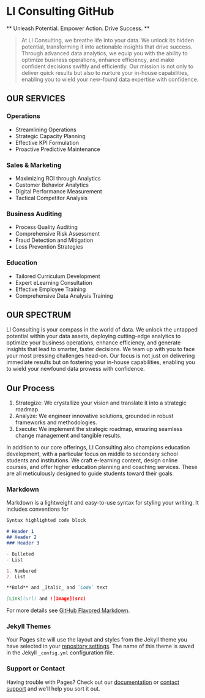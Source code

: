 # LI Consulting GitHub

** Unleash Potential. Empower Action. Drive Success. **

> At LI Consulting, we breathe life into your data. We unlock its hidden potential, transforming it into actionable insights that drive success. Through advanced data analytics, we equip you with the ability to optimize business operations, enhance efficiency, and make confident decisions swiftly and efficiently. Our mission is not only to deliver quick results but also to nurture your in-house capabilities, enabling you to wield your new-found data expertise with confidence.

## OUR SERVICES

### Operations
- Streamlining Operations
- Strategic Capacity Planning
- Effective KPI Formulation
- Proactive Predictive Maintenance

### Sales & Marketing
- Maximizing ROI through Analytics
- Customer Behavior Analytics
- Digital Performance Measurement
- Tactical Competitor Analysis

### Business Auditing
- Process Quality Auditing
- Comprehensive Risk Assessment
- Fraud Detection and Mitigation
- Loss Prevention Strategies

### Education
- Tailored Curriculum Development
- Expert eLearning Consultation
- Effective Employee Training
- Comprehensive Data Analysis Training

## OUR SPECTRUM

LI Consulting is your compass in the world of data. We unlock the untapped potential within your data assets, deploying cutting-edge analytics to optimize your business operations, enhance efficiency, and generate insights that lead to smarter, faster decisions. We team up with you to face your most pressing challenges head-on. Our focus is not just on delivering immediate results but on fostering your in-house capabilities, enabling you to wield your newfound data prowess with confidence.

## Our Process

1. Strategize: We crystallize your vision and translate it into a strategic roadmap.
2. Analyze: We engineer innovative solutions, grounded in robust frameworks and methodologies.
3. Execute: We implement the strategic roadmap, ensuring seamless change management and tangible results.

In addition to our core offerings, LI Consulting also champions education development, with a particular focus on middle to secondary school students and institutions. We craft e-learning content, design online courses, and offer higher education planning and coaching services. These are all meticulously designed to guide students toward their goals.



### Markdown

Markdown is a lightweight and easy-to-use syntax for styling your writing. It includes conventions for

```markdown
Syntax highlighted code block

# Header 1
## Header 2
### Header 3

- Bulleted
- List

1. Numbered
2. List

**Bold** and _Italic_ and `Code` text

[Link](url) and ![Image](src)
```

For more details see [GitHub Flavored Markdown](https://guides.github.com/features/mastering-markdown/).

### Jekyll Themes

Your Pages site will use the layout and styles from the Jekyll theme you have selected in your [repository settings](https://github.com/liconsulting/liconsulting.github.io/settings/pages). The name of this theme is saved in the Jekyll `_config.yml` configuration file.

### Support or Contact

Having trouble with Pages? Check out our [documentation](https://docs.github.com/categories/github-pages-basics/) or [contact support](https://support.github.com/contact) and we’ll help you sort it out.






